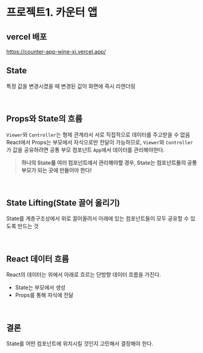 # 프로젝트1. 카운터 앱

## vercel 배포

https://counter-app-wine-xi.vercel.app/


## State

특정 값을 변경시켰을 때 변경된 값이 화면에 즉시 리렌더링

<br>

## Props와 State의 흐름

`Viewer`와 `Controller`는 형제 관계라서 서로 직접적으로 데이터를 주고받을 수 없음 <br>
React에서 Props는 부모에서 자식으로만 전달이 가능하므로, `Viewer`와 `Controller`가 값을 공유하려면 공통 부모 컴포넌트 `App`에서 데이터를 관리해야한다.

> **하나의 State를 여러 컴포넌트에서 관리해야할 경우, State는 컴포넌트들의 공통 부모가 되는 곳에 만들어야 한다!**

<br>

## State Lifting(State 끌어 올리기)

State를 계층구조상에서 위로 끌어올려서 아래에 있는 컴포넌트들이 모두 공유할 수 있도록 만드는 것

<br>

## React 데이터 흐름

React의 데이터는 위에서 아래로 흐르는 단방향 데이터 흐름을 가진다. 
- State는 부모에서 생성
- Props를 통해 자식에 전달

<br>

## 결론

State를 어떤 컴포넌트에 위치시킬 것인지 고민해서 결정해야 한다.







